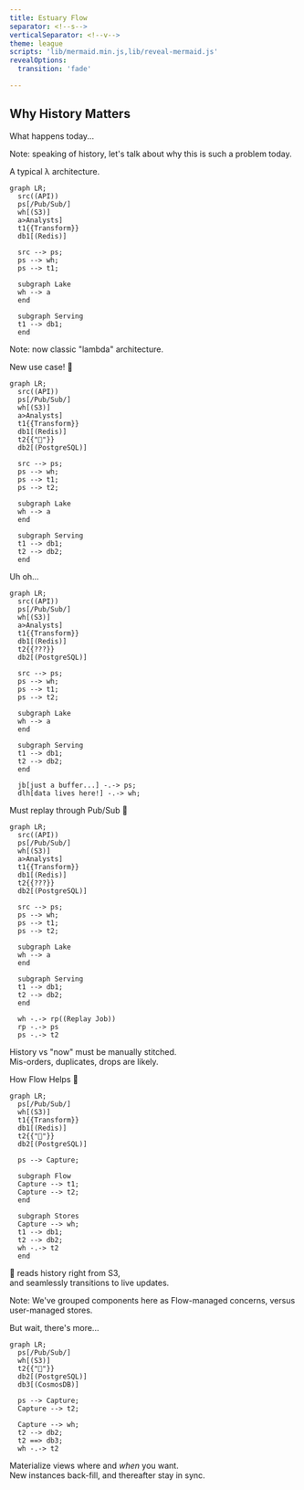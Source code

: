 ```yaml
---
title: Estuary Flow
separator: <!--s-->
verticalSeparator: <!--v-->
theme: league
scripts: 'lib/mermaid.min.js,lib/reveal-mermaid.js'
revealOptions:
  transition: 'fade'

---
```


## Why History Matters

What happens today...

Note: speaking of history, let's talk about why this is such a problem today.

<!--s-->

A typical λ architecture.

```mermaid
graph LR;
  src((API))
  ps[/Pub/Sub/]
  wh[(S3)]
  a>Analysts]
  t1{{Transform}}
  db1[(Redis)]

  src --> ps;
  ps --> wh;
  ps --> t1;

  subgraph Lake
  wh --> a
  end

  subgraph Serving
  t1 --> db1;
  end

```

Note: now classic "lambda" architecture.

<!--s-->

New use case! 🚀

```mermaid
graph LR;
  src((API))
  ps[/Pub/Sub/]
  wh[(S3)]
  a>Analysts]
  t1{{Transform}}
  db1[(Redis)]
  t2{{"🚀"}}
  db2[(PostgreSQL)]

  src --> ps;
  ps --> wh;
  ps --> t1;
  ps --> t2;

  subgraph Lake
  wh --> a
  end

  subgraph Serving
  t1 --> db1;
  t2 --> db2;
  end

```

<!--s-->

Uh oh...

```mermaid
graph LR;
  src((API))
  ps[/Pub/Sub/]
  wh[(S3)]
  a>Analysts]
  t1{{Transform}}
  db1[(Redis)]
  t2{{???}}
  db2[(PostgreSQL)]

  src --> ps;
  ps --> wh;
  ps --> t1;
  ps --> t2;

  subgraph Lake
  wh --> a
  end

  subgraph Serving
  t1 --> db1;
  t2 --> db2;
  end

  jb[just a buffer...] -.-> ps;
  dlh[data lives here!] -.-> wh;

```

<!--s-->

Must replay through Pub/Sub 🤮

```mermaid
graph LR;
  src((API))
  ps[/Pub/Sub/]
  wh[(S3)]
  a>Analysts]
  t1{{Transform}}
  db1[(Redis)]
  t2{{???}}
  db2[(PostgreSQL)]

  src --> ps;
  ps --> wh;
  ps --> t1;
  ps --> t2;

  subgraph Lake
  wh --> a
  end

  subgraph Serving
  t1 --> db1;
  t2 --> db2;
  end

  wh -.-> rp((Replay Job))
  rp -.-> ps
  ps -.-> t2

```

History vs "now" must be manually stitched.<br>
Mis-orders, duplicates, drops are likely.

<!--s-->

How Flow Helps 🌈 

```mermaid
graph LR;
  ps[/Pub/Sub/]
  wh[(S3)]
  t1{{Transform}}
  db1[(Redis)]
  t2{{"🚀"}}
  db2[(PostgreSQL)]

  ps --> Capture;

  subgraph Flow
  Capture --> t1;
  Capture --> t2;
  end

  subgraph Stores
  Capture --> wh;
  t1 --> db1;
  t2 --> db2;
  wh -.-> t2
  end
```

🚀 reads history right from S3,<br>
and seamlessly transitions to live updates.

Note: We've grouped components here as Flow-managed concerns, versus user-managed stores.

<!--s-->

But wait, there's more...

```mermaid
graph LR;
  ps[/Pub/Sub/]
  wh[(S3)]
  t2{{"🚀"}}
  db2[(PostgreSQL)]
  db3[(CosmosDB)]

  ps --> Capture;
  Capture --> t2;

  Capture --> wh;
  t2 --> db2;
  t2 ==> db3;
  wh -.-> t2
```

Materialize views where and _when_ you want.<br>
New instances back-fill, and thereafter stay in sync.

